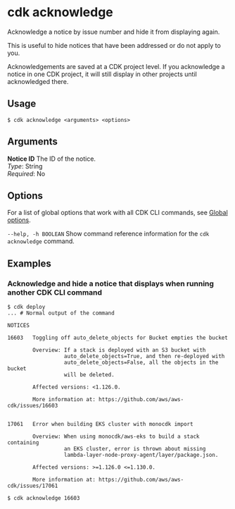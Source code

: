 # cdk acknowledge<a name="ref-cli-cmd-ack"></a>

Acknowledge a notice by issue number and hide it from displaying again\.

This is useful to hide notices that have been addressed or do not apply to you\.

Acknowledgements are saved at a CDK project level\. If you acknowledge a notice in one CDK project, it will still display in other projects until acknowledged there\.

## Usage<a name="ref-cli-cmd-ack-usage"></a>

```
$ cdk acknowledge <arguments> <options>
```

## Arguments<a name="ref-cli-cmd-ack-args"></a>

**Notice ID**  <a name="ref-cli-cmd-ack-args-notice-id"></a>
The ID of the notice\.  
*Type*: String  
*Required*: No

## Options<a name="ref-cli-cmd-ack-options"></a>

For a list of global options that work with all CDK CLI commands, see [Global options](ref-cli-cmd.md#ref-cli-cmd-options)\.

`--help, -h BOOLEAN`  <a name="ref-cli-cmd-ack-options-help"></a>
Show command reference information for the `cdk acknowledge` command\.

## Examples<a name="ref-cli-cmd-ack-examples"></a>

### Acknowledge and hide a notice that displays when running another CDK CLI command<a name="ref-cli-cmd-ack-examples-1"></a>

```
$ cdk deploy
... # Normal output of the command

NOTICES

16603   Toggling off auto_delete_objects for Bucket empties the bucket

        Overview: If a stack is deployed with an S3 bucket with
                  auto_delete_objects=True, and then re-deployed with
                  auto_delete_objects=False, all the objects in the bucket
                  will be deleted.
                  
        Affected versions: <1.126.0.
        
        More information at: https://github.com/aws/aws-cdk/issues/16603
        
        
17061   Error when building EKS cluster with monocdk import

        Overview: When using monocdk/aws-eks to build a stack containing
                  an EKS cluster, error is thrown about missing
                  lambda-layer-node-proxy-agent/layer/package.json.
                  
        Affected versions: >=1.126.0 <=1.130.0.
        
        More information at: https://github.com/aws/aws-cdk/issues/17061
        
$ cdk acknowledge 16603
```